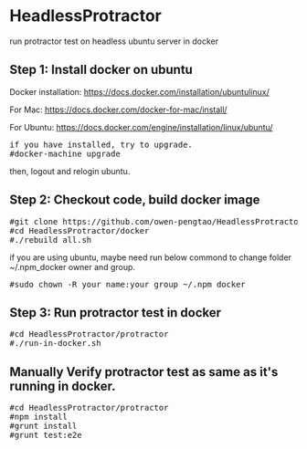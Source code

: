 # HeadlessProtractor
run protractor test on headless ubuntu server in docker
## Step 1: Install docker on ubuntu
Docker installation: https://docs.docker.com/installation/ubuntulinux/

For Mac: https://docs.docker.com/docker-for-mac/install/

For Ubuntu: https://docs.docker.com/engine/installation/linux/ubuntu/
<pre>
if you have installed, try to upgrade.
#docker-machine upgrade
</pre>
then, logout and relogin ubuntu.

## Step 2: Checkout code, build docker image
<pre>
#git clone https://github.com/owen-pengtao/HeadlessProtractor.git HeadlessProtractor
#cd HeadlessProtractor/docker
#./rebuild_all.sh
</pre>

if you are using ubuntu, maybe need run below commond to change folder ~/.npm_docker owner and group.
<pre>
#sudo chown -R your_name:your_group ~/.npm_docker
</pre>

## Step 3: Run protractor test in docker
<pre>
#cd HeadlessProtractor/protractor
#./run-in-docker.sh
</pre>

## Manually Verify protractor test as same as it's running in docker.
<pre>
#cd HeadlessProtractor/protractor
#npm install
#grunt install
#grunt test:e2e
</pre>
